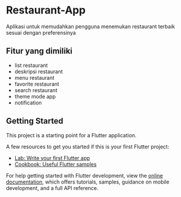 # Restaurant-App
Aplikasi untuk memudahkan pengguna menemukan restaurant terbaik sesuai dengan preferensinya

## Fitur yang dimiliki
- list restaurant
- deskripsi restaurant
- menu restaurant
- favorite restaurant
- search restaurant
- theme mode app
- notification 

## Getting Started

This project is a starting point for a Flutter application.

A few resources to get you started if this is your first Flutter project:

- [Lab: Write your first Flutter app](https://docs.flutter.dev/get-started/codelab)
- [Cookbook: Useful Flutter samples](https://docs.flutter.dev/cookbook)

For help getting started with Flutter development, view the
[online documentation](https://docs.flutter.dev/), which offers tutorials,
samples, guidance on mobile development, and a full API reference.
